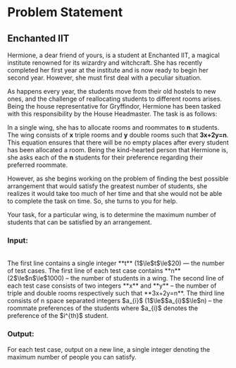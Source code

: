 # Problem Statement
## Enchanted IIT

Hermione, a dear friend of yours, is a student at Enchanted IIT, a magical institute renowned for its wizardry and witchcraft. She has recently completed her first year at the institute and is now ready to begin her second year. However, she must first deal with a peculiar situation.

As happens every year, the students move from their old hostels to new ones, and the challenge of reallocating students to different rooms arises. Being the house representative for Gryffindor, Hermione has been tasked with this responsibility by the House Headmaster. The task is as follows:

In a single wing, she has to allocate rooms and roommates to **n** students. The wing consists of **x** triple rooms and **y** double rooms such that **3x+2y=n**. This equation ensures that there will be no empty places after every student has been allocated a room. Being the kind-hearted person that Hermione is, she asks each of the **n** students for their preference regarding their preferred roommate.

However, as she begins working on the problem of finding the best possible arrangement that would satisfy the greatest number of students, she realizes it would take too much of her time and that she would not be able to complete the task on time. So, she turns to you for help.

Your task, for a particular wing, is to determine the maximum number of students that can be satisfied by an arrangement.

<h3>Input:</h3>
<br>
The first line contains a single integer **t** (1$\le$t$\le$20) — the number of test cases.
The first line of each test case contains **n** (2$\le$n$\le$1000) – the number of students in a wing.
The second line of each test case consists of two integers **x** and **y** – the number of triple and double rooms respectively such that **3x+2y=n**.
The third line consists of n space separated integers $a_{i}$ (1$\le$$a_{i}$$\le$n) – the roommate preferences of the students where $a_{i}$ denotes the preference of the $i^{th}$ student.

<h3>Output:</h3>
For each test case, output on a new line, a single integer denoting the maximum number of people you can satisfy.
